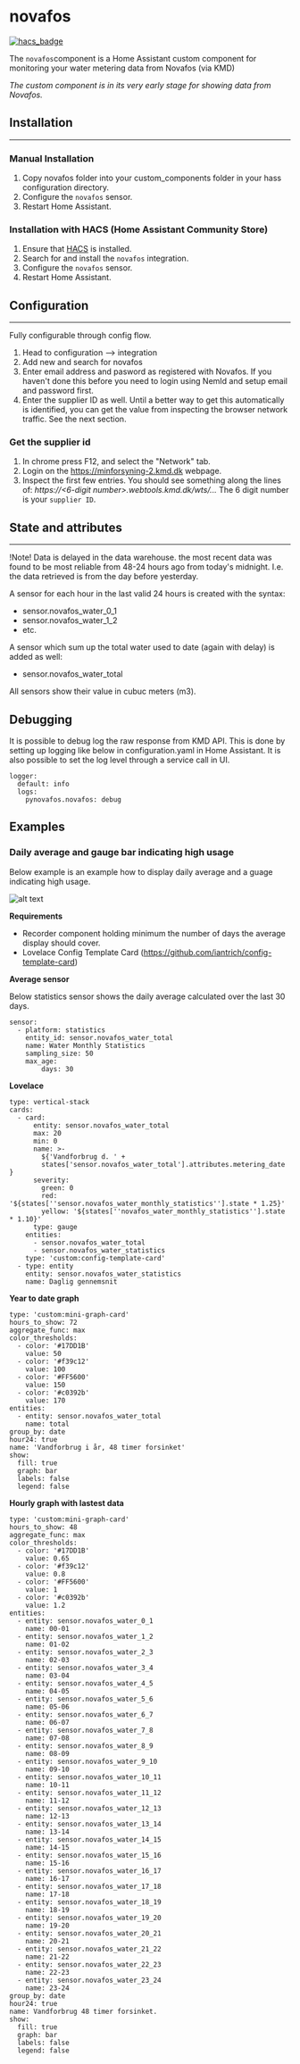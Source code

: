 # novafos

[![hacs_badge](https://img.shields.io/badge/HACS-Default-orange.svg)](https://github.com/custom-components/hacs)

The `novafos`component is a Home Assistant custom component for monitoring your water metering data from Novafos (via KMD)

*The custom component is in its very early stage for showing data from Novafos.*

## Installation
---
### Manual Installation
  1. Copy novafos folder into your custom_components folder in your hass configuration directory.
  2. Configure the `novafos` sensor.
  3. Restart Home Assistant.

### Installation with HACS (Home Assistant Community Store)
  1. Ensure that [HACS](https://hacs.xyz/) is installed.
  2. Search for and install the `novafos` integration.
  3. Configure the `novafos` sensor.
  4. Restart Home Assistant.

## Configuration
---
Fully configurable through config flow.
  1. Head to configuration --> integration
  2. Add new and search for novafos
  3. Enter email address and pasword as registered with Novafos.
     If you haven't done this before you need to login using NemId and
     setup email and password first.
  4. Enter the supplier ID as well.  Until a better way to get this automatically is identified, you can get the value from inspecting the browser network traffic. See the next section.<br>
  
### Get the supplier id
  1. In chrome press F12, and select the "Network" tab.
  2. Login on the https://minforsyning-2.kmd.dk webpage.
  3. Inspect the first few entries.  You should see something along the lines of: *https://<6-digit number>.webtools.kmd.dk/wts/...*  The 6 digit number is your `supplier ID`.

## State and attributes
---
!Note! Data is delayed in the data warehouse.  the most recent data was found to be most reliable from 48-24 hours ago from today's midnight.  I.e. the data retrieved is from the day before yesterday.

A sensor for each hour in the last valid 24 hours is created with the syntax:
 * sensor.novafos_water_0_1
 * sensor.novafos_water_1_2
 * etc.

A sensor which sum up the total water used to date (again with delay) is added as well:
 * sensor.novafos_water_total

All sensors show their value in cubuc meters (m3).

## Debugging
It is possible to debug log the raw response from KMD API. This is done by setting up logging like below in configuration.yaml in Home Assistant. It is also possible to set the log level through a service call in UI.  
```
logger: 
  default: info
  logs: 
    pynovafos.novafos: debug
```

## Examples

### Daily average and gauge bar indicating high usage
Below example is an example how to display daily average and a guage indicating high usage. 

![alt text](images/example1.png "Bar graph Example")


**Requirements**

* Recorder component holding minimum the number of days the average display should cover.
* Lovelace Config Template Card (https://github.com/iantrich/config-template-card)

**Average sensor**

Below statistics sensor shows the daily average calculated over the last 30 days. 
```
sensor:
  - platform: statistics
    entity_id: sensor.novafos_water_total
    name: Water Monthly Statistics
    sampling_size: 50
    max_age:
        days: 30

```

**Lovelace**

```
type: vertical-stack
cards:
  - card:
      entity: sensor.novafos_water_total
      max: 20
      min: 0
      name: >-
        ${'Vandforbrug d. ' +
        states['sensor.novafos_water_total'].attributes.metering_date }
      severity:
        green: 0
        red: '${states[''sensor.novafos_water_monthly_statistics''].state * 1.25}'
        yellow: '${states[''novafos_water_monthly_statistics''].state * 1.10}'
      type: gauge
    entities:
      - sensor.novafos_water_total
      - sensor.novafos_water_statistics
    type: 'custom:config-template-card'
  - type: entity
    entity: sensor.novafos_water_statistics
    name: Daglig gennemsnit

```

**Year to date graph**
```
type: 'custom:mini-graph-card'
hours_to_show: 72
aggregate_func: max
color_thresholds:
  - color: '#17DD1B'
    value: 50
  - color: '#f39c12'
    value: 100
  - color: '#FF5600'
    value: 150
  - color: '#c0392b'
    value: 170
entities:
  - entity: sensor.novafos_water_total
    name: total
group_by: date
hour24: true
name: 'Vandforbrug i år, 48 timer forsinket'
show:
  fill: true
  graph: bar
  labels: false
  legend: false
```

**Hourly graph with lastest data**
```
type: 'custom:mini-graph-card'
hours_to_show: 48
aggregate_func: max
color_thresholds:
  - color: '#17DD1B'
    value: 0.65
  - color: '#f39c12'
    value: 0.8
  - color: '#FF5600'
    value: 1
  - color: '#c0392b'
    value: 1.2
entities:
  - entity: sensor.novafos_water_0_1
    name: 00-01
  - entity: sensor.novafos_water_1_2
    name: 01-02
  - entity: sensor.novafos_water_2_3
    name: 02-03
  - entity: sensor.novafos_water_3_4
    name: 03-04
  - entity: sensor.novafos_water_4_5
    name: 04-05
  - entity: sensor.novafos_water_5_6
    name: 05-06
  - entity: sensor.novafos_water_6_7
    name: 06-07
  - entity: sensor.novafos_water_7_8
    name: 07-08
  - entity: sensor.novafos_water_8_9
    name: 08-09
  - entity: sensor.novafos_water_9_10
    name: 09-10
  - entity: sensor.novafos_water_10_11
    name: 10-11
  - entity: sensor.novafos_water_11_12
    name: 11-12
  - entity: sensor.novafos_water_12_13
    name: 12-13
  - entity: sensor.novafos_water_13_14
    name: 13-14
  - entity: sensor.novafos_water_14_15
    name: 14-15
  - entity: sensor.novafos_water_15_16
    name: 15-16
  - entity: sensor.novafos_water_16_17
    name: 16-17
  - entity: sensor.novafos_water_17_18
    name: 17-18
  - entity: sensor.novafos_water_18_19
    name: 18-19
  - entity: sensor.novafos_water_19_20
    name: 19-20
  - entity: sensor.novafos_water_20_21
    name: 20-21
  - entity: sensor.novafos_water_21_22
    name: 21-22
  - entity: sensor.novafos_water_22_23
    name: 22-23
  - entity: sensor.novafos_water_23_24
    name: 23-24
group_by: date
hour24: true
name: Vandforbrug 48 timer forsinket.
show:
  fill: true
  graph: bar
  labels: false
  legend: false
```
